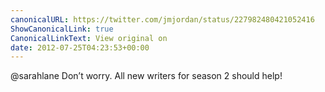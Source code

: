 ```yaml
---
canonicalURL: https://twitter.com/jmjordan/status/227982480421052416
ShowCanonicalLink: true
CanonicalLinkText: View original on
date: 2012-07-25T04:23:53+00:00
---
```

@sarahlane Don’t worry. All new writers for season 2 should help!